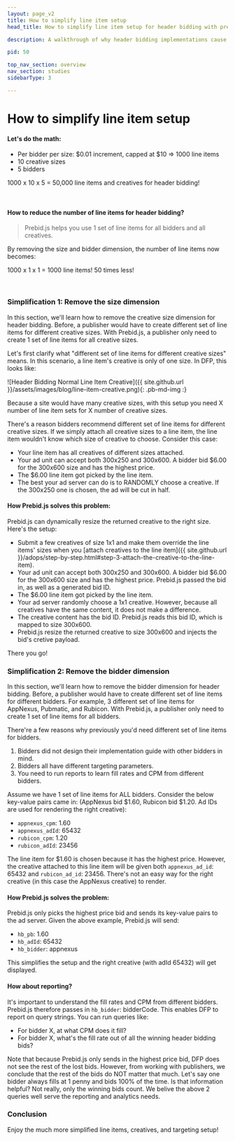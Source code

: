 ```yaml
---
layout: page_v2
title: How to simplify line item setup
head_title: How to simplify line item setup for header bidding with prebid.js

description: A walkthrough of why header bidding implementations cause latency. An overview of how to use prebid.js to reduce it.

pid: 50

top_nav_section: overview
nav_section: studies
sidebarType: 3

---
```




# How to simplify line item setup

#### Let's do the math:

* Per bidder per size: $0.01 increment, capped at $10 => 1000 line items
* 10 creative sizes
* 5 bidders

1000 x 10 x 5 = 50,000 line items and creatives for header bidding!

<br>

#### How to reduce the number of line items for header bidding?

> Prebid.js helps you use 1 set of line items for all bidders and all creatives.

By removing the size and bidder dimension, the number of line items now becomes:

1000 x 1 x 1 = 1000 line items! 50 times less!

<br>

### Simplification 1: Remove the size dimension

In this section, we'll learn how to remove the creative size dimension for header bidding. Before, a publisher would have to create different set of line items for different creative sizes. With Prebid.js, a publisher only need to create 1 set of line items for all creative sizes.

Let's first clarify what "different set of line items for different creative sizes" means. In this scenario, a line item's creative is only of one size. In DFP, this looks like:

![Header Bidding Normal Line Item Creative]({{ site.github.url }}/assets/images/blog/line-item-creative.png){: .pb-md-img :}


Because a site would have many creative sizes, with this setup you need X number of line item sets for X number of creative sizes.

There's a reason bidders recommend different set of line items for different creative sizes. If we simply attach all creative sizes to a line item, the line item wouldn't know which size of creative to choose. Consider this case:

* Your line item has all creatives of different sizes attached. 
* Your ad unit can accept both 300x250 and 300x600. A bidder bid $6.00 for the 300x600 size and has the highest price.
* The $6.00 line item got picked by the line item. 
* The best your ad server can do is to RANDOMLY choose a creative. If the 300x250 one is chosen, the ad will be cut in half.

#### How Prebid.js solves this problem:

Prebid.js can dynamically resize the returned creative to the right size. Here's the setup:

* Submit a few creatives of size 1x1 and make them override the line items' sizes when you [attach creatives to the line item]({{ site.github.url }}/adops/step-by-step.html#step-3-attach-the-creative-to-the-line-item).
* Your ad unit can accept both 300x250 and 300x600. A bidder bid $6.00 for the 300x600 size and has the highest price. Prebid.js passed the bid in, as well as a generated bid ID. 
* The $6.00 line item got picked by the line item. 
* Your ad server randomly choose a 1x1 creative. However, because all creatives have the same content, it does not make a difference.
* The creative content has the bid ID. Prebid.js reads this bid ID, which is mapped to size 300x600. 
* Prebid.js resize the returned creative to size 300x600 and injects the bid's cretive payload.

There you go!


### Simplification 2: Remove the bidder dimension

In this section, we'll learn how to remove the bidder dimension for header bidding. Before, a publisher would have to create different set of line items for different bidders. For example, 3 different set of line items for AppNexus, Pubmatic, and Rubicon. With Prebid.js, a publisher only need to create 1 set of line items for all bidders.

There're a few reasons why previously you'd need different set of line items for bidders.

1. Bidders did not design their implementation guide with other bidders in mind.
2. Bidders all have different targeting parameters.
3. You need to run reports to learn fill rates and CPM from different bidders. 

Assume we have 1 set of line items for ALL bidders. Consider the below key-value pairs came in: (AppNexus bid $1.60, Rubicon bid $1.20. Ad IDs are used for rendering the right creative):

* `appnexus_cpm`: 1.60
* `appnexus_adId`: 65432
* `rubicon_cpm`: 1.20
* `rubicon_adId`: 23456

The line item for $1.60 is chosen because it has the highest price. However, the creative attached to this line item will be given both `appnexus_ad_id`: 65432 and `rubicon_ad_id`: 23456. There's not an easy way for the right creative (in this case the AppNexus creative) to render.

<a name="pbjs-sends-highest-price-only"></a>

#### How Prebid.js solves the problem:

Prebid.js only picks the highest price bid and sends its key-value pairs to the ad server. Given the above example, Prebid.js will send:

* `hb_pb`: 1.60
* `hb_adId`: 65432
* `hb_bidder`: appnexus

This simplifies the setup and the right creative (with adId 65432) will get displayed. 

#### How about reporting?

It's important to understand the fill rates and CPM from different bidders. Prebid.js therefore passes in `hb_bidder`: bidderCode. This enables DFP to report on query strings.  You can run queries like:

* For bidder X, at what CPM does it fill?
* For bidder X, what's the fill rate out of all the winning header bidding bids?

Note that because Prebid.js only sends in the highest price bid, DFP does not see the rest of the lost bids. However, from working with publishers, we conclude that the rest of the bids do NOT matter that much. Let's say one bidder always fills at 1 penny and bids 100% of the time. Is that information helpful? Not really, only the winning bids count. We belive the above 2 queries well serve the reporting and analytics needs. 

### Conclusion

Enjoy the much more simplified line items, creatives, and targeting setup!


